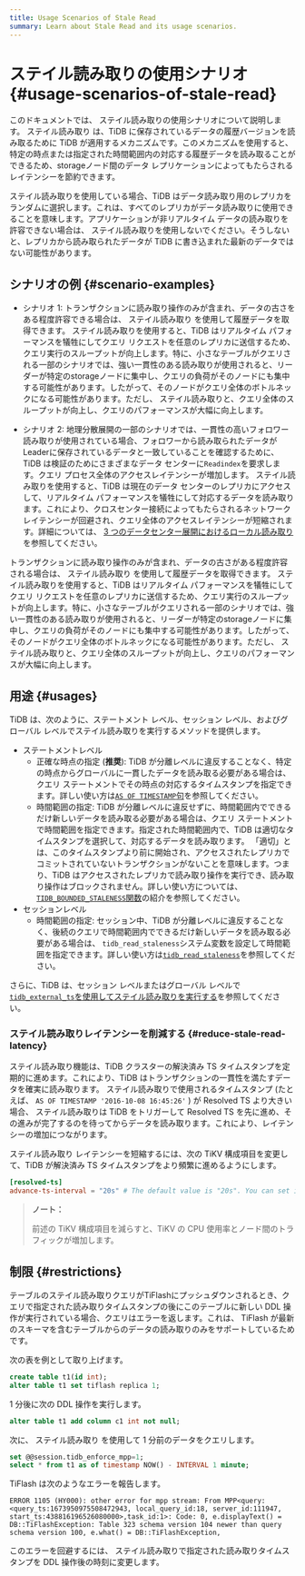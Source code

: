 ```yaml
---
title: Usage Scenarios of Stale Read
summary: Learn about Stale Read and its usage scenarios.
---
```


# ステイル読み取りの使用シナリオ {#usage-scenarios-of-stale-read}

このドキュメントでは、 ステイル読み取りの使用シナリオについて説明します。 ステイル読み取り は、TiDB に保存されているデータの履歴バージョンを読み取るために TiDB が適用するメカニズムです。このメカニズムを使用すると、特定の時点または指定された時間範囲内の対応する履歴データを読み取ることができるため、storageノード間のデータ レプリケーションによってもたらされるレイテンシーを節約できます。

ステイル読み取りを使用している場合、TiDB はデータ読み取り用のレプリカをランダムに選択します。これは、すべてのレプリカがデータ読み取りに使用できることを意味します。アプリケーションが非リアルタイム データの読み取りを許容できない場合は、 ステイル読み取りを使用しないでください。そうしないと、レプリカから読み取られたデータが TiDB に書き込まれた最新のデータではない可能性があります。

## シナリオの例 {#scenario-examples}

<CustomContent platform="tidb">

-   シナリオ 1: トランザクションに読み取り操作のみが含まれ、データの古さをある程度許容できる場合は、 ステイル読み取り を使用して履歴データを取得できます。 ステイル読み取りを使用すると、TiDB はリアルタイム パフォーマンスを犠牲にしてクエリ リクエストを任意のレプリカに送信するため、クエリ実行のスループットが向上します。特に、小さなテーブルがクエリされる一部のシナリオでは、強い一貫性のある読み取りが使用されると、リーダーが特定のstorageノードに集中し、クエリの負荷がそのノードにも集中する可能性があります。したがって、そのノードがクエリ全体のボトルネックになる可能性があります。ただし、 ステイル読み取りと、クエリ全体のスループットが向上し、クエリのパフォーマンスが大幅に向上します。

-   シナリオ 2: 地理分散展開の一部のシナリオでは、一貫性の高いフォロワー読み取りが使用されている場合、フォロワーから読み取られたデータがLeaderに保存されているデータと一致していることを確認するために、TiDB は検証のためにさまざまなデータ センターに`Readindex`を要求します。クエリ プロセス全体のアクセスレイテンシーが増加します。 ステイル読み取りを使用すると、TiDB は現在のデータ センターのレプリカにアクセスして、リアルタイム パフォーマンスを犠牲にして対応するデータを読み取ります。これにより、クロスセンター接続によってもたらされるネットワークレイテンシーが回避され、クエリ全体のアクセスレイテンシーが短縮されます。詳細については、 [3 つのデータセンター展開におけるローカル読み取り](/best-practices/three-dc-local-read.md)を参照してください。

</CustomContent>

<CustomContent platform="tidb-cloud">

トランザクションに読み取り操作のみが含まれ、データの古さがある程度許容される場合は、 ステイル読み取り を使用して履歴データを取得できます。 ステイル読み取りを使用すると、TiDB はリアルタイム パフォーマンスを犠牲にしてクエリ リクエストを任意のレプリカに送信するため、クエリ実行のスループットが向上します。特に、小さなテーブルがクエリされる一部のシナリオでは、強い一貫性のある読み取りが使用されると、リーダーが特定のstorageノードに集中し、クエリの負荷がそのノードにも集中する可能性があります。したがって、そのノードがクエリ全体のボトルネックになる可能性があります。ただし、 ステイル読み取りと、クエリ全体のスループットが向上し、クエリのパフォーマンスが大幅に向上します。

</CustomContent>

## 用途 {#usages}

TiDB は、次のように、ステートメント レベル、セッション レベル、およびグローバル レベルでステイル読み取りを実行するメソッドを提供します。

-   ステートメントレベル
    -   正確な時点の指定 (**推奨**): TiDB が分離レベルに違反することなく、特定の時点からグローバルに一貫したデータを読み取る必要がある場合は、クエリ ステートメントでその時点の対応するタイムスタンプを指定できます。詳しい使い方は[`AS OF TIMESTAMP`句](/as-of-timestamp.md#syntax)を参照してください。
    -   時間範囲の指定: TiDB が分離レベルに違反せずに、時間範囲内でできるだけ新しいデータを読み取る必要がある場合は、クエリ ステートメントで時間範囲を指定できます。指定された時間範囲内で、TiDB は適切なタイムスタンプを選択して、対応するデータを読み取ります。 「適切」とは、このタイムスタンプより前に開始され、アクセスされたレプリカでコミットされていないトランザクションがないことを意味します。つまり、TiDB はアクセスされたレプリカで読み取り操作を実行でき、読み取り操作はブロックされません。詳しい使い方については、 [`TIDB_BOUNDED_STALENESS`関数](/as-of-timestamp.md#syntax)の紹介を参照してください。
-   セッションレベル
    -   時間範囲の指定: セッション中、TiDB が分離レベルに違反することなく、後続のクエリで時間範囲内でできるだけ新しいデータを読み取る必要がある場合は、 `tidb_read_staleness`システム変数を設定して時間範囲を指定できます。詳しい使い方は[`tidb_read_staleness`](/tidb-read-staleness.md)を参照してください。

さらに、TiDB は、セッション レベルまたはグローバル レベルで[`tidb_external_ts`を使用してステイル読み取りを実行する](/tidb-external-ts.md)を参照してください。

### ステイル読み取りレイテンシーを削減する {#reduce-stale-read-latency}

ステイル読み取り機能は、TiDB クラスターの解決済み TS タイムスタンプを定期的に進めます。これにより、TiDB はトランザクションの一貫性を満たすデータを確実に読み取ります。 ステイル読み取りで使用されるタイムスタンプ (たとえば、 `AS OF TIMESTAMP '2016-10-08 16:45:26'` ) が Resolved TS より大きい場合、 ステイル読み取りは TiDB をトリガーして Resolved TS を先に進め、その進みが完了するのを待ってからデータを読み取ります。これにより、レイテンシーの増加につながります。

ステイル読み取り レイテンシーを短縮するには、次の TiKV 構成項目を変更して、TiDB が解決済み TS タイムスタンプをより頻繁に進めるようにします。

```toml
[resolved-ts]
advance-ts-interval = "20s" # The default value is "20s". You can set it to a smaller value such as "1s" to advance the Resolved TS timestamp more frequently.
```

> **ノート：**
>
> 前述の TiKV 構成項目を減らすと、TiKV の CPU 使用率とノード間のトラフィックが増加します。

## 制限 {#restrictions}

テーブルのステイル読み取りクエリがTiFlashにプッシュダウンされるとき、クエリで指定された読み取りタイムスタンプの後にこのテーブルに新しい DDL 操作が実行されている場合、クエリはエラーを返します。これは、 TiFlash が最新のスキーマを含むテーブルからのデータの読み取りのみをサポートしているためです。

次の表を例として取り上げます。

```sql
create table t1(id int);
alter table t1 set tiflash replica 1;
```

1 分後に次の DDL 操作を実行します。

```sql
alter table t1 add column c1 int not null;
```

次に、 ステイル読み取り を使用して 1 分前のデータをクエリします。

```sql
set @@session.tidb_enforce_mpp=1;
select * from t1 as of timestamp NOW() - INTERVAL 1 minute;
```

TiFlash は次のようなエラーを報告します。

```
ERROR 1105 (HY000): other error for mpp stream: From MPP<query:<query_ts:1673950975508472943, local_query_id:18, server_id:111947, start_ts:438816196526080000>,task_id:1>: Code: 0, e.displayText() = DB::TiFlashException: Table 323 schema version 104 newer than query schema version 100, e.what() = DB::TiFlashException,
```

このエラーを回避するには、 ステイル読み取りで指定された読み取りタイムスタンプを DDL 操作後の時刻に変更します。
